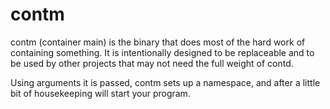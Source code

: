 # contm

contm (container main) is the binary that does most of the hard work of
containing something.
It is intentionally designed to be replaceable and to be used by other projects
that may not need the full weight of contd.

Using arguments it is passed, contm sets up a namespace, and after a little bit
of housekeeping will start your program.
